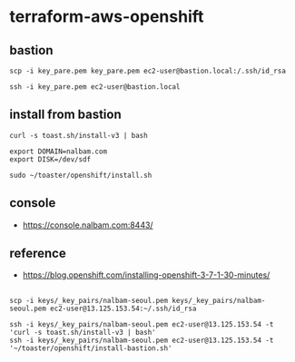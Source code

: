 # terraform-aws-openshift

## bastion
```
scp -i key_pare.pem key_pare.pem ec2-user@bastion.local:/.ssh/id_rsa

ssh -i key_pare.pem ec2-user@bastion.local
```

## install from bastion
```
curl -s toast.sh/install-v3 | bash

export DOMAIN=nalbam.com
export DISK=/dev/sdf

sudo ~/toaster/openshift/install.sh
```

## console
* https://console.nalbam.com:8443/

## reference
* https://blog.openshift.com/installing-openshift-3-7-1-30-minutes/

## 
```
scp -i keys/_key_pairs/nalbam-seoul.pem keys/_key_pairs/nalbam-seoul.pem ec2-user@13.125.153.54:~/.ssh/id_rsa

ssh -i keys/_key_pairs/nalbam-seoul.pem ec2-user@13.125.153.54 -t 'curl -s toast.sh/install-v3 | bash'
ssh -i keys/_key_pairs/nalbam-seoul.pem ec2-user@13.125.153.54 -t '~/toaster/openshift/install-bastion.sh'
```
